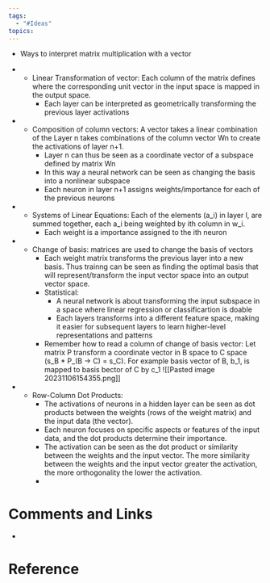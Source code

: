 ```yaml
---
tags:
  - "#Ideas"
topics:
---
```

- Ways to interpret matrix multiplication with a vector



- - Linear Transformation of vector: Each column of the matrix defines where the corresponding unit vector in the input space is mapped in the output space.
    - Each layer can be interpreted as geometrically transforming the previous layer activations
- - Composition of column vectors: A vector takes a linear combination of the Layer n takes combinations of the column vector Wn to create the activations of layer n+1.
    - Layer n can thus be seen as a coordinate vector of a subspace defined by matrix Wn
    - In this way a neural network can be seen as changing the basis into a nonlinear subspace
    - Each neuron in layer n+1 assigns weights/importance for each of the previous neurons
- - Systems of Linear Equations: Each of the elements (a_i) in layer l, are summed together, each a_i being weighted by ith column in w_i.
    - Each weight is a importance assigned to the ith neuron
- - Change of basis: matrices are used to change the basis of vectors
    - Each weight matrix transforms the previous layer into a new basis. Thus trainng can be seen as finding the optimal basis that will represent/transform the input vector space into an output vector space.
    - Statistical:
        - A neural network is about transforming the input subspace in a space where linear regression or classificartion is doable
        - Each layers transforms into a different feature space, making it easier for subsequent layers to learn higher-level representations and patterns
    - Remember how to read a column of change of basis vector: Let matrix P transform a coordinate vector in B space to C space (s_B * P_(B → C) = s_C). For example basis vector of B, b_1, is mapped to basis bector of C by c_1
![[Pasted image 20231106154355.png]]
- - Row-Column Dot Products:
    - The activations of neurons in a hidden layer can be seen as dot products between the weights (rows of the weight matrix) and the input data (the vector).
    - Each neuron focuses on specific aspects or features of the input data, and the dot products determine their importance.
    - The activation can be seen as the dot product or similarity between the weights and the input vector. The more similarity between the weights and the input vector greater the activation, the more orthogonality the lower the activation.
    - 

# Comments and Links
- 
# Reference